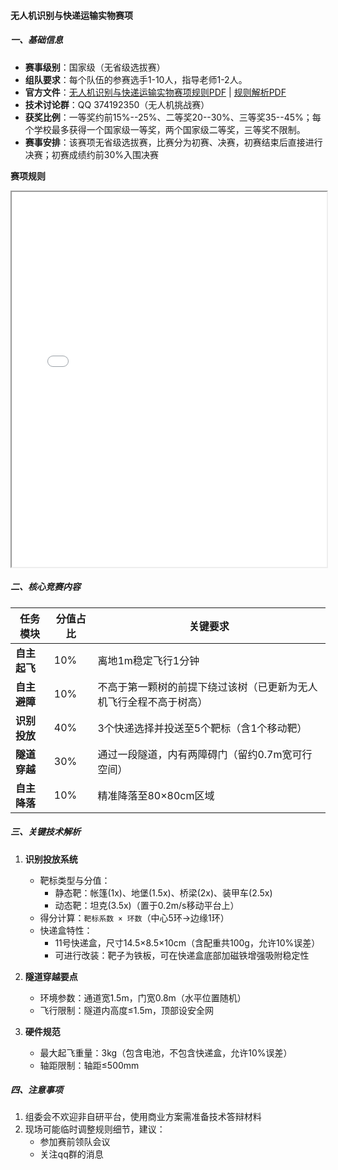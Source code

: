 #### 无人机识别与快递运输实物赛项  

##### 一、基础信息

-  **赛事级别**：国家级（无省级选拔赛）
-  **组队要求**：每个队伍的参赛选手1-10人，指导老师1-2人。
-  **官方文件**：[无人机识别与快递运输实物赛项规则PDF](../pdf/2024RoboCup无人机识别与快递运输实物赛项规则.pdf) | [规则解析PDF](../pdf/2024RoboCup无人机识别与快递运输实物赛项规则解析.pdf)  
-  **技术讨论群**：QQ 374192350（无人机挑战赛）  
-  **获奖比例**：一等奖约前15%--25%、二等奖20--30%、三等奖35--45%；每个学校最多获得一个国家级一等奖，两个国家级二等奖，三等奖不限制。 
-  **赛事安排**：该赛项无省级选拔赛，比赛分为初赛、决赛，初赛结束后直接进行决赛；初赛成绩约前30%入围决赛 

**赛项规则**
<iframe src="../pdf/2024RoboCup无人机识别与快递运输实物赛项规则.pdf" width="100%" height="600px"></iframe>

##### 二、核心竞赛内容  

| 任务模块     | 分值占比 | 关键要求                                                     |
| ------------ | -------- | ------------------------------------------------------------ |
| **自主起飞** | 10%      | 离地1m稳定飞行1分钟                                          |
| **自主避障** | 10%      | 不高于第一颗树的前提下绕过该树（已更新为无人机飞行全程不高于树高） |
| **识别投放** | 40%      | 3个快递选择并投送至5个靶标（含1个移动靶）                    |
| **隧道穿越** | 30%      | 通过一段隧道，内有两障碍门（留约0.7m宽可行空间）             |
| **自主降落** | 10%      | 精准降落至80×80cm区域                                        |

##### 三、关键技术解析  

1. **识别投放系统**  
   - 靶标类型与分值：  
     - 静态靶：帐篷(1x)、地堡(1.5x)、桥梁(2x)、装甲车(2.5x)  
     - 动态靶：坦克(3.5x)（置于0.2m/s移动平台上）  
   - 得分计算：`靶标系数 × 环数`（中心5环→边缘1环）  
   - 快递盒特性：  
     - 11号快递盒，尺寸14.5×8.5×10cm（含配重共100g，允许10%误差）  
     - 可进行改装：靶子为铁板，可在快递盒底部加磁铁增强吸附稳定性  

2. **隧道穿越要点**  
   - 环境参数：通道宽1.5m，门宽0.8m（水平位置随机）  
   - 飞行限制：隧道内高度≤1.5m，顶部设安全网  

3. **硬件规范**   
   - 最大起飞重量：3kg（包含电池，不包含快递盒，允许10%误差）
   - 轴距限制：轴距≤500mm

##### 四、注意事项  

1. 组委会不欢迎非自研平台，使用商业方案需准备技术答辩材料  
2. 现场可能临时调整规则细节，建议：  
   - 参加赛前领队会议  
   - 关注qq群的消息

